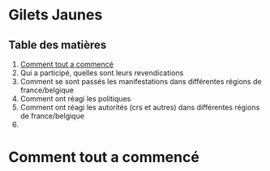 # Gilets Jaunes

## Table des matières

1. [Comment tout a commencé](#Comment-tout-a-commencé)
2. Qui a participé, quelles sont leurs revendications
3. Comment se sont passés les manifestations dans différentes régions de france/belgique
4. Comment ont réagi les politiques
5. Comment ont réagi les autorités (crs et autres) dans différentes régions de france/belgique
6. 

# Comment tout a commencé


